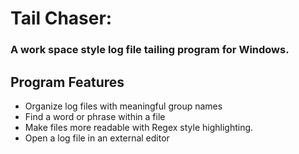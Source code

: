 # Tail Chaser:
### A work space style log file tailing program for Windows.

## Program Features


- Organize log files with meaningful group names
- Find a word or phrase within a file
- Make files more readable with Regex style highlighting.
- Open a log file in an external editor